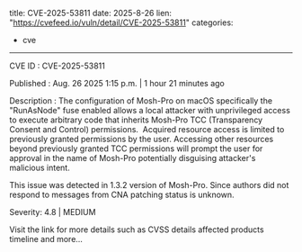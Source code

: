  
title: CVE-2025-53811
date: 2025-8-26
lien: "https://cvefeed.io/vuln/detail/CVE-2025-53811"
categories:
  - cve
---

CVE ID : CVE-2025-53811

Published :  Aug. 26
2025
1:15 p.m. | 1 hour
21 minutes ago

Description : The configuration of Mosh-Pro on macOS
specifically the "RunAsNode" fuse enabled
allows a local attacker with unprivileged access to execute arbitrary code that inherits Mosh-Pro TCC (Transparency
Consent
and Control) permissions. 
Acquired resource access is limited to previously granted permissions by the user. Accessing other resources beyond previously granted TCC permissions will prompt the user for approval in the name of Mosh-Pro
potentially disguising attacker's malicious intent. 

This issue was detected in 1.3.2 version of Mosh-Pro. Since authors did not respond to messages from CNA
patching status is unknown.

Severity: 4.8 | MEDIUM

Visit the link for more details
such as CVSS details
affected products
timeline
and more...
